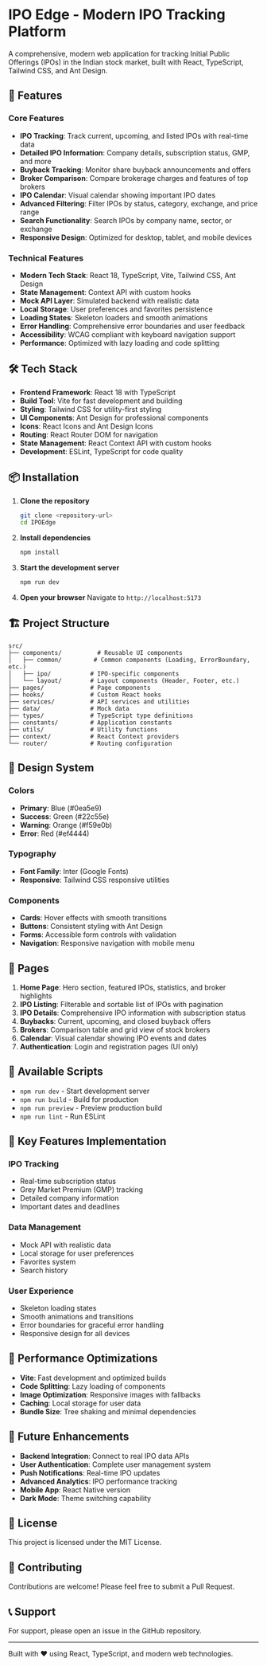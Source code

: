 # IPO Edge - Modern IPO Tracking Platform

A comprehensive, modern web application for tracking Initial Public Offerings (IPOs) in the Indian stock market, built with React, TypeScript, Tailwind CSS, and Ant Design.

## 🚀 Features

### Core Features
- **IPO Tracking**: Track current, upcoming, and listed IPOs with real-time data
- **Detailed IPO Information**: Company details, subscription status, GMP, and more
- **Buyback Tracking**: Monitor share buyback announcements and offers
- **Broker Comparison**: Compare brokerage charges and features of top brokers
- **IPO Calendar**: Visual calendar showing important IPO dates
- **Advanced Filtering**: Filter IPOs by status, category, exchange, and price range
- **Search Functionality**: Search IPOs by company name, sector, or exchange
- **Responsive Design**: Optimized for desktop, tablet, and mobile devices

### Technical Features
- **Modern Tech Stack**: React 18, TypeScript, Vite, Tailwind CSS, Ant Design
- **State Management**: Context API with custom hooks
- **Mock API Layer**: Simulated backend with realistic data
- **Local Storage**: User preferences and favorites persistence
- **Loading States**: Skeleton loaders and smooth animations
- **Error Handling**: Comprehensive error boundaries and user feedback
- **Accessibility**: WCAG compliant with keyboard navigation support
- **Performance**: Optimized with lazy loading and code splitting

## 🛠️ Tech Stack

- **Frontend Framework**: React 18 with TypeScript
- **Build Tool**: Vite for fast development and building
- **Styling**: Tailwind CSS for utility-first styling
- **UI Components**: Ant Design for professional components
- **Icons**: React Icons and Ant Design Icons
- **Routing**: React Router DOM for navigation
- **State Management**: React Context API with custom hooks
- **Development**: ESLint, TypeScript for code quality

## 📦 Installation

1. **Clone the repository**
   ```bash
   git clone <repository-url>
   cd IPOEdge
   ```

2. **Install dependencies**
   ```bash
   npm install
   ```

3. **Start the development server**
   ```bash
   npm run dev
   ```

4. **Open your browser**
   Navigate to `http://localhost:5173`

## 🏗️ Project Structure

```
src/
├── components/          # Reusable UI components
│   ├── common/         # Common components (Loading, ErrorBoundary, etc.)
│   ├── ipo/           # IPO-specific components
│   └── layout/        # Layout components (Header, Footer, etc.)
├── pages/             # Page components
├── hooks/             # Custom React hooks
├── services/          # API services and utilities
├── data/              # Mock data
├── types/             # TypeScript type definitions
├── constants/         # Application constants
├── utils/             # Utility functions
├── context/           # React Context providers
└── router/            # Routing configuration
```

## 🎨 Design System

### Colors
- **Primary**: Blue (#0ea5e9)
- **Success**: Green (#22c55e)
- **Warning**: Orange (#f59e0b)
- **Error**: Red (#ef4444)

### Typography
- **Font Family**: Inter (Google Fonts)
- **Responsive**: Tailwind CSS responsive utilities

### Components
- **Cards**: Hover effects with smooth transitions
- **Buttons**: Consistent styling with Ant Design
- **Forms**: Accessible form controls with validation
- **Navigation**: Responsive navigation with mobile menu

## 📱 Pages

1. **Home Page**: Hero section, featured IPOs, statistics, and broker highlights
2. **IPO Listing**: Filterable and sortable list of IPOs with pagination
3. **IPO Details**: Comprehensive IPO information with subscription status
4. **Buybacks**: Current, upcoming, and closed buyback offers
5. **Brokers**: Comparison table and grid view of stock brokers
6. **Calendar**: Visual calendar showing IPO events and dates
7. **Authentication**: Login and registration pages (UI only)

## 🔧 Available Scripts

- `npm run dev` - Start development server
- `npm run build` - Build for production
- `npm run preview` - Preview production build
- `npm run lint` - Run ESLint

## 🎯 Key Features Implementation

### IPO Tracking
- Real-time subscription status
- Grey Market Premium (GMP) tracking
- Detailed company information
- Important dates and deadlines

### Data Management
- Mock API with realistic data
- Local storage for user preferences
- Favorites system
- Search history

### User Experience
- Skeleton loading states
- Smooth animations and transitions
- Error boundaries for graceful error handling
- Responsive design for all devices

## 🚀 Performance Optimizations

- **Vite**: Fast development and optimized builds
- **Code Splitting**: Lazy loading of components
- **Image Optimization**: Responsive images with fallbacks
- **Caching**: Local storage for user data
- **Bundle Size**: Tree shaking and minimal dependencies

## 🔮 Future Enhancements

- **Backend Integration**: Connect to real IPO data APIs
- **User Authentication**: Complete user management system
- **Push Notifications**: Real-time IPO updates
- **Advanced Analytics**: IPO performance tracking
- **Mobile App**: React Native version
- **Dark Mode**: Theme switching capability

## 📄 License

This project is licensed under the MIT License.

## 🤝 Contributing

Contributions are welcome! Please feel free to submit a Pull Request.

## 📞 Support

For support, please open an issue in the GitHub repository.

---

Built with ❤️ using React, TypeScript, and modern web technologies.
